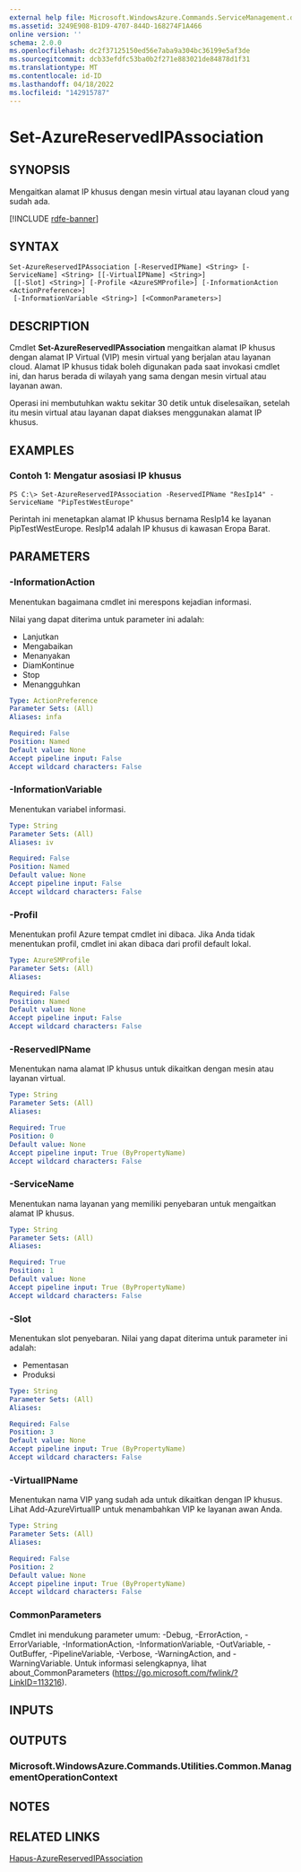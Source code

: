 ```yaml
---
external help file: Microsoft.WindowsAzure.Commands.ServiceManagement.dll-Help.xml
ms.assetid: 3249E908-B1D9-4707-844D-168274F1A466
online version: ''
schema: 2.0.0
ms.openlocfilehash: dc2f37125150ed56e7aba9a304bc36199e5af3de
ms.sourcegitcommit: dcb33efdfc53ba0b2f271e883021de84878d1f31
ms.translationtype: MT
ms.contentlocale: id-ID
ms.lasthandoff: 04/18/2022
ms.locfileid: "142915787"
---
```

# Set-AzureReservedIPAssociation

## SYNOPSIS
Mengaitkan alamat IP khusus dengan mesin virtual atau layanan cloud yang sudah ada.

[!INCLUDE [rdfe-banner](../../includes/rdfe-banner.md)]

## SYNTAX

```
Set-AzureReservedIPAssociation [-ReservedIPName] <String> [-ServiceName] <String> [[-VirtualIPName] <String>]
 [[-Slot] <String>] [-Profile <AzureSMProfile>] [-InformationAction <ActionPreference>]
 [-InformationVariable <String>] [<CommonParameters>]
```

## DESCRIPTION
Cmdlet **Set-AzureReservedIPAssociation** mengaitkan alamat IP khusus dengan alamat IP Virtual (VIP) mesin virtual yang berjalan atau layanan cloud.
Alamat IP khusus tidak boleh digunakan pada saat invokasi cmdlet ini, dan harus berada di wilayah yang sama dengan mesin virtual atau layanan awan.

Operasi ini membutuhkan waktu sekitar 30 detik untuk diselesaikan, setelah itu mesin virtual atau layanan dapat diakses menggunakan alamat IP khusus.

## EXAMPLES

### Contoh 1: Mengatur asosiasi IP khusus
```
PS C:\> Set-AzureReservedIPAssociation -ReservedIPName "ResIp14" -ServiceName "PipTestWestEurope"
```

Perintah ini menetapkan alamat IP khusus bernama ResIp14 ke layanan PipTestWestEurope.
ResIp14 adalah IP khusus di kawasan Eropa Barat.

## PARAMETERS

### -InformationAction
Menentukan bagaimana cmdlet ini merespons kejadian informasi.

Nilai yang dapat diterima untuk parameter ini adalah:

- Lanjutkan
- Mengabaikan
- Menanyakan
- DiamKontinue
- Stop
- Menangguhkan

```yaml
Type: ActionPreference
Parameter Sets: (All)
Aliases: infa

Required: False
Position: Named
Default value: None
Accept pipeline input: False
Accept wildcard characters: False
```

### -InformationVariable
Menentukan variabel informasi.

```yaml
Type: String
Parameter Sets: (All)
Aliases: iv

Required: False
Position: Named
Default value: None
Accept pipeline input: False
Accept wildcard characters: False
```

### -Profil
Menentukan profil Azure tempat cmdlet ini dibaca.
Jika Anda tidak menentukan profil, cmdlet ini akan dibaca dari profil default lokal.

```yaml
Type: AzureSMProfile
Parameter Sets: (All)
Aliases: 

Required: False
Position: Named
Default value: None
Accept pipeline input: False
Accept wildcard characters: False
```

### -ReservedIPName
Menentukan nama alamat IP khusus untuk dikaitkan dengan mesin atau layanan virtual.

```yaml
Type: String
Parameter Sets: (All)
Aliases: 

Required: True
Position: 0
Default value: None
Accept pipeline input: True (ByPropertyName)
Accept wildcard characters: False
```

### -ServiceName
Menentukan nama layanan yang memiliki penyebaran untuk mengaitkan alamat IP khusus.

```yaml
Type: String
Parameter Sets: (All)
Aliases: 

Required: True
Position: 1
Default value: None
Accept pipeline input: True (ByPropertyName)
Accept wildcard characters: False
```

### -Slot
Menentukan slot penyebaran.
Nilai yang dapat diterima untuk parameter ini adalah:

- Pementasan
- Produksi

```yaml
Type: String
Parameter Sets: (All)
Aliases: 

Required: False
Position: 3
Default value: None
Accept pipeline input: True (ByPropertyName)
Accept wildcard characters: False
```

### -VirtualIPName
Menentukan nama VIP yang sudah ada untuk dikaitkan dengan IP khusus.
Lihat Add-AzureVirtualIP untuk menambahkan VIP ke layanan awan Anda.

```yaml
Type: String
Parameter Sets: (All)
Aliases: 

Required: False
Position: 2
Default value: None
Accept pipeline input: True (ByPropertyName)
Accept wildcard characters: False
```

### CommonParameters
Cmdlet ini mendukung parameter umum: -Debug, -ErrorAction, -ErrorVariable, -InformationAction, -InformationVariable, -OutVariable, -OutBuffer, -PipelineVariable, -Verbose, -WarningAction, and -WarningVariable. Untuk informasi selengkapnya, lihat about_CommonParameters (https://go.microsoft.com/fwlink/?LinkID=113216).

## INPUTS

## OUTPUTS

### Microsoft.WindowsAzure.Commands.Utilities.Common.ManagementOperationContext

## NOTES

## RELATED LINKS

[Hapus-AzureReservedIPAssociation](./Remove-AzureReservedIPAssociation.md)


